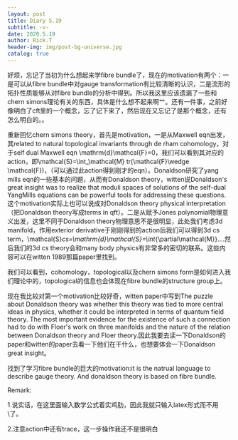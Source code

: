 ```yaml
---
layout: post
title: Diary 5.19
subtitle: -v-
date: 2020.5.19
author: Rick.T
header-img: img/post-bg-universe.jpg
catalog: true
---
```


好烦，忘记了当初为什么想起来学fibre bundle了，现在的motivation有两个：一是可以从fibre bundle中对gauge transformation有比较清晰的认识，二是流形的拓扑性质能够从对fibre bundle的分析中得到。所以我这里应该遗漏了一些和chern simons理论有关的东西，具体是什么想不起来啊艹。还有一件事，之前好像明白了cft里的一个概念，忘了记下来了，然后现在又忘记了是那个概念，还有怎么明白的。。

重新回忆chern simons theory，首先是motivation，一是从Maxwell eqn出发，其related to natural topological invariants through de rham cohomology，对于self dual Maxwell eqn \mathrm{d}\mathcal{F}=0，我们可以看到其对应的action，即\mathcal{S}=\int_\mathcal{M} tr(\mathcal{F}\wedge \mathcal{F})，（可以通过此action得到刚才的eqn）。Donaldson研究了yang mills eqn的一些基本的问题，从而有Donaldson theory，witten说Donaldson's great insight was to realize that moduli spaces of solutions of the self-dual YangMills equations can be powerful tools for addressing these questions.这个motivation实际上也可以说成对Donaldson theory physical interpretation（把Donaldson theory写成terms in qft）。二是从赋予Jones polynomial物理意义出发，这里不同于Donaldson theory物理意思不是很明显，此处我们考虑3d manifold，作用exterior derivative于刚刚得到的action后我们可以得到3d cs term，\mathcal{S}_cs=\mathrm{d}\mathcal{S}=\int_{\partial\mathcal{M}}....然后我们的3d cs theory会和many body physics有非常多的密切的联系。这些内容可以在witten 1989那篇paper里找到。

我们可以看到，cohomology，topological以及chern simons form是如何进入我们理论中的，topological的信息也会体现在fibre bundle的structure group上。

现在我比较对第一个motivation比较好奇，witten paper中写到The puzzle about Donaldson theory was whether this theory was tied to more central ideas in physics, whether it could be interpreted in terms of quantum field theory. The most important evidence for the existence of such a connection had to do with Floer's work on three manifolds and the nature of the relation between Donaldson theory and Floer theory.因此我要去读一下Donaldson的paper和witten的paper去看一下他们在干什么，也想要体会一下Donaldson great insight。

找到了学习fibre bundle的巨大的motivation:it is the natrual language to describe gauge theory. And donaldson theory is based on fibre bundle. 

Remark:

1.说实话，在这里面输入数学公式着实鸡肋，因此我就只输入latex形式而不用\\了。

2.注意action中还有trace，这一步操作我还不是很明白
